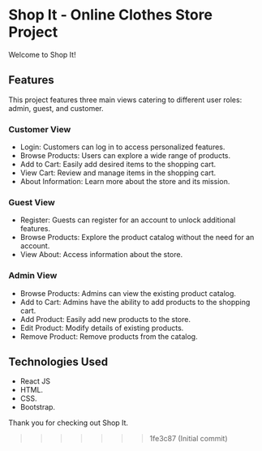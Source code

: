 
# Shop It - Online Clothes Store Project

Welcome to Shop It!

## Features
This project features three main views catering to different user roles: admin, guest, and customer.

### Customer View
- Login: Customers can log in to access personalized features.
- Browse Products: Users can explore a wide range of products.
- Add to Cart: Easily add desired items to the shopping cart.
- View Cart: Review and manage items in the shopping cart.
- About Information: Learn more about the store and its mission.

### Guest View
- Register: Guests can register for an account to unlock additional features.
- Browse Products: Explore the product catalog without the need for an account.
- View About: Access information about the store.

### Admin View
- Browse Products: Admins can view the existing product catalog.
- Add to Cart: Admins have the ability to add products to the shopping cart.
- Add Product: Easily add new products to the store.
- Edit Product: Modify details of existing products.
- Remove Product: Remove products from the catalog.


## Technologies Used

- React JS
- HTML.
- CSS.
- Bootstrap.
  

Thank you for checking out Shop It.
>>>>>>> 1fe3c87 (Initial commit)
